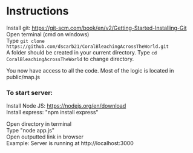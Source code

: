 # Instructions
Install git: https://git-scm.com/book/en/v2/Getting-Started-Installing-Git \
Open terminal (cmd on windows) \
Type `git clone https://github.com/dscarb21/CoralBleachingAcrossTheWorld.git` \
A folder should be created in your current directory. Type `cd CoralBleachingAcrossTheWorld` to change directory. 

You now have access to all the code. Most of the logic is located in public/map.js

### To start server:
Install Node JS: https://nodejs.org/en/download \
Install express: "npm install express"

Open directory in terminal \
Type "node app.js" \
Open outputted link in browser \
Example: Server is running at http://localhost:3000  

